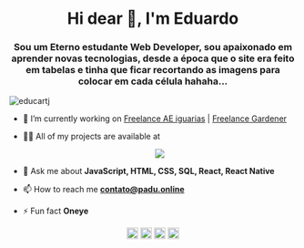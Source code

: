 <h1 align="center">Hi dear 👋, I'm Eduardo</h1>
<h3 align="center">Sou um Eterno estudante Web Developer, sou apaixonado em aprender novas tecnologias, desde a época que o site era feito em tabelas e tinha que ficar recortando as imagens para colocar em cada célula hahaha... </h3>
<p align="left"> <img src="https://komarev.com/ghpvc/?username=educartj" alt="educartj" /> </p>

- 🔭 I’m currently working on [Freelance AE iguarias](https://aeiguarias.com.br) | [Freelance Gardener](https://gardenerpaisagismo.com.br)

- 👨‍💻 All of my projects are available at <p align="center">
<a href="padu.online" target="blank"><img src="https://img.shields.io/static/v1?label=Site&message=padu.online&color=7159c1&style=for-the-badge&logo=ghost"/></a>

- 💬 Ask me about **JavaScript, HTML, CSS, SQL, React, React Native**

- 📫 How to reach me **contato@padu.online**

- ⚡ Fun fact **Oneye**

<p align="center">
<a href="https://twitter.com/educartj" target="blank"><img align="center" src="https://cdn.jsdelivr.net/npm/simple-icons@3.0.1/icons/twitter.svg" alt="educartj" height="20" width="20" /></a>
<a href="https://linkedin.com/in/eduardo-silva-b5265246" target="blank"><img align="center" src="https://cdn.jsdelivr.net/npm/simple-icons@3.0.1/icons/linkedin.svg" alt="educartj" height="20" width="20" /></a>
<a href="https://fb.com/p.eduard.s" target="blank"><img align="center" src="https://cdn.jsdelivr.net/npm/simple-icons@3.0.1/icons/facebook.svg" alt="maykbrito" height="20" width="20" /></a>
<a href="https://instagram.com/educartj" target="blank"><img align="center" src="https://cdn.jsdelivr.net/npm/simple-icons@3.0.1/icons/instagram.svg" alt="educartj" height="20" width="20" /></a>
</p>

<!--
**educartj/educartj** is a ✨ _special_ ✨ repository because its `README.md` (this file) appears on your GitHub profile.

Here are some ideas to get you started:

- 🔭 I’m currently working on ...
- 🌱 I’m currently learning ...
- 👯 I’m looking to collaborate on ...
- 🤔 I’m looking for help with ...
- 💬 Ask me about ...
- 📫 How to reach me: ...
- 😄 Pronouns: ...
- ⚡ Fun fact: ...
-->
